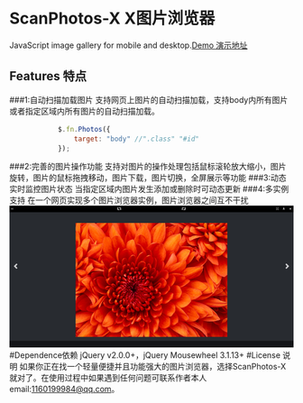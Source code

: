 # ScanPhotos-X X图片浏览器
JavaScript image gallery for mobile and desktop.[Demo 演示地址](http://skywaterxxs.github.io/ScanPhotos-X/demo.html)
## Features 特点
###1:自动扫描加载图片
支持网页上图片的自动扫描加载，支持body内所有图片或者指定区域内所有图片的自动扫描加载。
```javascript
            $.fn.Photos({
                target: "body" //".class" "#id"
            });
```
###2:完善的图片操作功能
支持对图片的操作处理包括鼠标滚轮放大缩小，图片旋转，图片的鼠标拖拽移动，图片下载，图片切换，全屏展示等功能
###3:动态实时监控图片状态
当指定区域内图片发生添加或删除时可动态更新
###4:多实例支持
在一个网页实现多个图片浏览器实例，图片浏览器之间互不干扰
![image](https://github.com/SkyWaterXXS/ScanPhotos-X/blob/master/imgs/QQ%E5%9B%BE%E7%89%8720160629163712.png)
#Dependence依赖
jQuery v2.0.0+，jQuery Mousewheel 3.1.13+
#License 说明
如果你正在找一个轻量便捷并且功能强大的图片浏览器，选择ScanPhotos-X就对了。在使用过程中如果遇到任何问题可联系作者本人email:1160199984@qq.com。
